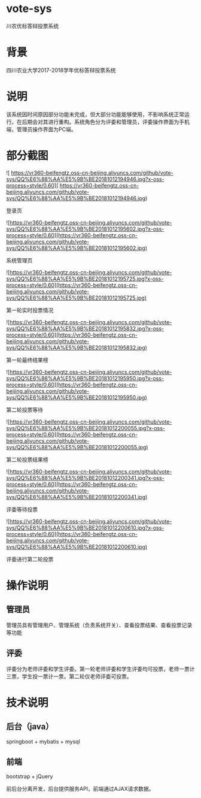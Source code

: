 # vote-sys
川农优标答辩投票系统
# 背景
四川农业大学2017-2018学年优标答辩投票系统
# 说明
该系统因时间原因部分功能未完成，但大部分功能能够使用，不影响系统正常运行。在后期会对其进行重构。系统角色分为评委和管理员，评委操作界面为手机端，管理员操作界面为PC端。
# 部分截图
![
https://vr360-beifengtz.oss-cn-beijing.aliyuncs.com/github/vote-sys/QQ%E6%88%AA%E5%9B%BE20181012194946.jpg?x-oss-process=style/0.60](
https://vr360-beifengtz.oss-cn-beijing.aliyuncs.com/github/vote-sys/QQ%E6%88%AA%E5%9B%BE20181012194946.jpg)

登录页

![https://vr360-beifengtz.oss-cn-beijing.aliyuncs.com/github/vote-sys/QQ%E6%88%AA%E5%9B%BE20181012195602.jpg?x-oss-process=style/0.60](https://vr360-beifengtz.oss-cn-beijing.aliyuncs.com/github/vote-sys/QQ%E6%88%AA%E5%9B%BE20181012195602.jpg)

系统管理页

![https://vr360-beifengtz.oss-cn-beijing.aliyuncs.com/github/vote-sys/QQ%E6%88%AA%E5%9B%BE20181012195725.jpg?x-oss-process=style/0.60](https://vr360-beifengtz.oss-cn-beijing.aliyuncs.com/github/vote-sys/QQ%E6%88%AA%E5%9B%BE20181012195725.jpg)

第一轮实时投票情况

![https://vr360-beifengtz.oss-cn-beijing.aliyuncs.com/github/vote-sys/QQ%E6%88%AA%E5%9B%BE20181012195832.jpg?x-oss-process=style/0.60](https://vr360-beifengtz.oss-cn-beijing.aliyuncs.com/github/vote-sys/QQ%E6%88%AA%E5%9B%BE20181012195832.jpg)

第一轮最终结果榜

![https://vr360-beifengtz.oss-cn-beijing.aliyuncs.com/github/vote-sys/QQ%E6%88%AA%E5%9B%BE20181012195950.jpg?x-oss-process=style/0.60](https://vr360-beifengtz.oss-cn-beijing.aliyuncs.com/github/vote-sys/QQ%E6%88%AA%E5%9B%BE20181012195950.jpg)

第二轮投票等待

![https://vr360-beifengtz.oss-cn-beijing.aliyuncs.com/github/vote-sys/QQ%E6%88%AA%E5%9B%BE20181012200055.jpg?x-oss-process=style/0.60](https://vr360-beifengtz.oss-cn-beijing.aliyuncs.com/github/vote-sys/QQ%E6%88%AA%E5%9B%BE20181012200055.jpg)

第二轮投票结果榜

![https://vr360-beifengtz.oss-cn-beijing.aliyuncs.com/github/vote-sys/QQ%E6%88%AA%E5%9B%BE20181012200341.jpg?x-oss-process=style/0.60](https://vr360-beifengtz.oss-cn-beijing.aliyuncs.com/github/vote-sys/QQ%E6%88%AA%E5%9B%BE20181012200341.jpg)

评委等待投票

![https://vr360-beifengtz.oss-cn-beijing.aliyuncs.com/github/vote-sys/QQ%E6%88%AA%E5%9B%BE20181012200610.jpg?x-oss-process=style/0.60](https://vr360-beifengtz.oss-cn-beijing.aliyuncs.com/github/vote-sys/QQ%E6%88%AA%E5%9B%BE20181012200610.jpg)

评委进行第二轮投票

# 操作说明
## 管理员
管理员具有管理用户、管理系统（负责系统开关）、查看投票结果、查看投票记录等功能
## 评委
评委分为老师评委和学生评委。第一轮老师评委和学生评委均可投票，老师一票计三票，学生投一票计一票。第二轮仅老师评委可投票。
# 技术说明
## 后台（java）
springboot + mybatis + mysql
## 前端
bootstrap + jQuery

前后台分离开发，后台提供服务API，前端通过AJAX请求数据。
